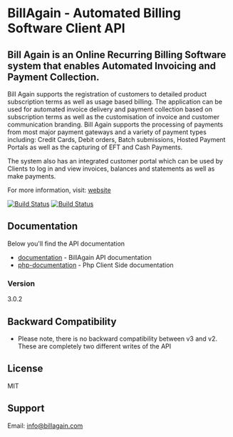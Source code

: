 # BillAgain - Automated Billing Software Client API

## Bill Again is an Online Recurring Billing Software system that enables Automated Invoicing and Payment Collection. 

Bill Again supports the registration of customers to detailed product subscription terms as well as usage based billing. The application can be used for automated invoice delivery and payment collection based on subscription terms as well as the customisation of invoice and customer communication branding. Bill Again supports the processing of payments from most major payment gateways and a variety of payment types including: Credit Cards, Debit orders, Batch submissions, Hosted Payment Portals as well as the capturing of EFT and Cash Payments.

The system also has an integrated customer portal which can be used by Clients to log in and view invoices, balances and statements as well as make payments.

For more information, visit: [website]

[![Build Status](https://travis-ci.org/keymedia/billagain.svg?branch=master)](https://travis-ci.org/keymedia/billagain)
[![Build Status](https://travis-ci.org/keymedia/billagain.svg?branch=v3)](https://travis-ci.org/keymedia/billagain)

## Documentation
Below you'll find the API documentation
  - [documentation] - BillAgain API documentation
  - [php-documentation] - Php Client Side documentation

### Version
3.0.2

## Backward Compatibility
 - Please note, there is no backward compatibility between v3 and v2. These are completely two different writes of the API
  
## License
MIT

## Support
Email: <info@billagain.com>


[documentation]: <http://docs.billagain.com/developer>
[php-documentation]: <http://billagain.com>
[website]: <http://www.billagain.com> 
